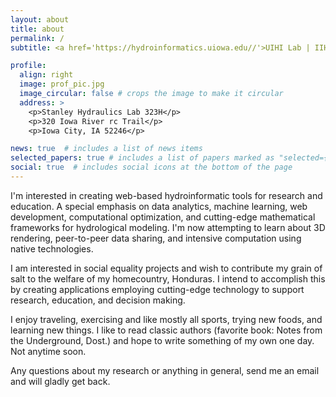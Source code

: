 ```yaml
---
layout: about
title: about
permalink: /
subtitle: <a href='https://hydroinformatics.uiowa.edu//'>UIHI Lab | IIHR-Hydroscience and Engineering</a>.

profile:
  align: right
  image: prof_pic.jpg
  image_circular: false # crops the image to make it circular
  address: >
    <p>Stanley Hydraulics Lab 323H</p>
    <p>320 Iowa River rc Trail</p>
    <p>Iowa City, IA 52246</p>

news: true  # includes a list of news items
selected_papers: true # includes a list of papers marked as "selected={true}"
social: true  # includes social icons at the bottom of the page
---
```


I'm interested in creating web-based hydroinformatic tools for research and education. A special emphasis on data analytics, machine learning, web development, computational optimization, and cutting-edge mathematical frameworks for hydrological modeling. I'm now attempting to learn about 3D rendering, peer-to-peer data sharing, and intensive computation using native technologies.

I am interested in social equality projects and wish to contribute my grain of salt to the welfare of my homecountry, Honduras. I intend to accomplish this by creating applications employing cutting-edge technology to support research, education, and decision making.

I enjoy traveling, exercising and like mostly all sports, trying new foods, and learning new things. I like to read classic authors (favorite book: Notes from the Underground, Dost.) and hope to write something of my own one day. Not anytime soon.

Any questions about my research or anything in general, send me an email and will gladly get back.